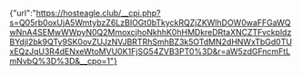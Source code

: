 {"url":"https://hosteagle.club/__cpi.php?s=Q05rb0oxUjA5WmtybzZ6LzBIOGt0bTkyckRQZjZKWlhDOW0waFFGaWQwNnA4SEMwWWpyN0Q2MmoxcjhoNkhhK0hHMDkreDRtaXNCZTFvckpldzBYdjl2bk9QTy9SK0ovZUJzNVJBRTRhSmhBZ3k5OTdMN2dHNWxTbGd0TUxEQzJqU3R4dENxeWtoMVU0K1FjSG54ZVB3PT0%3D&r=aW5zdGFncmFtLmNvbQ%3D%3D&__cpo=1"}
